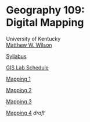 # Geography 109: <br>Digital Mapping

University of Kentucky
<br>[Matthew W. Wilson](https://wilsonism.github.io/)

[Syllabus](syllabus.md)

[GIS Lab Schedule](fall_2018_lab_sched.pdf)

[Mapping 1](mapping-1)

[Mapping 2](mapping-2)

[Mapping 3](mapping-3)

[Mapping 4](mapping-4) _draft_
